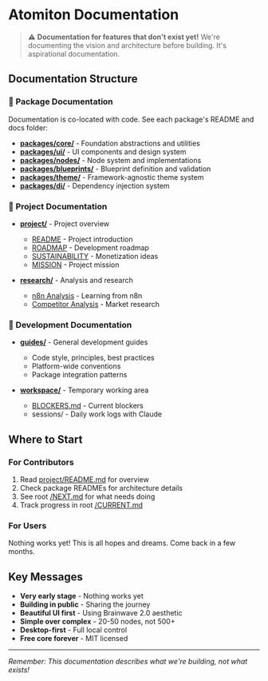 # Atomiton Documentation

> ⚠️ **Documentation for features that don't exist yet!** We're documenting the
> vision and architecture before building. It's aspirational documentation.

## Documentation Structure

### 📁 Package Documentation

Documentation is co-located with code. See each package's README and docs
folder:

- **[packages/core/](../packages/core/)** - Foundation abstractions and
  utilities
- **[packages/ui/](../packages/ui/)** - UI components and design system
- **[packages/nodes/](../packages/nodes/)** - Node system and implementations
- **[packages/blueprints/](../packages/@atomiton/blueprints/)** - Blueprint
  definition and validation
- **[packages/theme/](../packages/theme/)** - Framework-agnostic theme system
- **[packages/di/](../packages/di/)** - Dependency injection system

### 📁 Project Documentation

- **[project/](./project/)** - Project overview
  - [README](./project/README.md) - Project introduction
  - [ROADMAP](./project/ROADMAP.md) - Development roadmap
  - [SUSTAINABILITY](./project/SUSTAINABILITY.md) - Monetization ideas
  - [MISSION](./project/MISSION.md) - Project mission

- **[research/](./research/)** - Analysis and research
  - [n8n Analysis](./research/n8n-analysis.md) - Learning from n8n
  - [Competitor Analysis](./research/competitor-analysis.md) - Market research

### 📁 Development Documentation

- **[guides/](./guides/)** - General development guides
  - Code style, principles, best practices
  - Platform-wide conventions
  - Package integration patterns

- **[workspace/](./workspace/)** - Temporary working area
  - [BLOCKERS.md](./workspace/BLOCKERS.md) - Current blockers
  - sessions/ - Daily work logs with Claude

## Where to Start

### For Contributors

1. Read [project/README.md](./project/README.md) for overview
2. Check package READMEs for architecture details
3. See root [/NEXT.md](../NEXT.md) for what needs doing
4. Track progress in root [/CURRENT.md](../CURRENT.md)

### For Users

Nothing works yet! This is all hopes and dreams. Come back in a few months.

## Key Messages

- **Very early stage** - Nothing works yet
- **Building in public** - Sharing the journey
- **Beautiful UI first** - Using Brainwave 2.0 aesthetic
- **Simple over complex** - 20-50 nodes, not 500+
- **Desktop-first** - Full local control
- **Free core forever** - MIT licensed

---

_Remember: This documentation describes what we're building, not what exists!_
